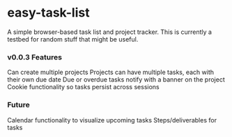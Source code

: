 # easy-task-list
A simple browser-based task list and project tracker. This is currently a testbed for random stuff that might be useful.

### v0.0.3 Features ###

Can create multiple projects
Projects can have multiple tasks, each with their own due date
Due or overdue tasks notify with a banner on the project
Cookie functionality so tasks persist across sessions

### Future ###

Calendar functionality to visualize upcoming tasks
Steps/deliverables for tasks
